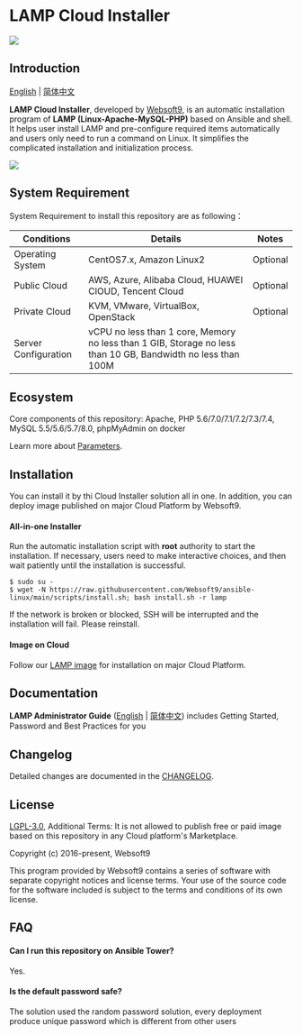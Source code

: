 # LAMP Cloud Installer

![](https://libs.websoft9.com/common/websott9-cloud-installer.png) 

## Introduction

[English](/README.md) | [简体中文](/README-zh.md)  

**LAMP Cloud Installer**, developed by [Websoft9](https://www.websoft9.com), is an automatic installation program of **LAMP (Linux-Apache-MySQL-PHP)** based on Ansible and shell. It helps user install LAMP and pre-configure required items automatically and users only need to run a command on Linux. It simplifies the complicated installation and initialization process.  

![](https://libs.websoft9.com/Websoft9/DocsPicture/en/lamp/lamp-imagestacks-websoft9.png)

## System Requirement

System Requirement to install this repository are as following：

| Conditions       | Details                               | Notes                |
| ------------------- | --------------------------------| -------------------- |
| Operating System   | CentOS7.x, Amazon Linux2 | Optional                 |
| Public Cloud     | AWS, Azure, Alibaba Cloud, HUAWEI ClOUD, Tencent Cloud    | Optional                 |
| Private Cloud     | KVM, VMware, VirtualBox, OpenStack    | Optional                 |
| Server Configuration | vCPU no less than 1 core, Memory no less than  1 GIB, Storage no less than 10 GB, Bandwidth no less than 100M ||

## Ecosystem

Core components of this repository: Apache, PHP 5.6/7.0/7.1/7.2/7.3/7.4, MySQL 5.5/5.6/5.7/8.0, phpMyAdmin on docker

Learn more about [Parameters](/docs/stack-components.md).

## Installation

You can install it by thi Cloud Installer solution all in one. In addition, you can deploy image published on major Cloud Platform by Websoft9.

#### All-in-one Installer

Run the automatic installation script with **root** authority to start the installation. If necessary, users need to make interactive choices, and then wait patiently until the installation is successful.

```
$ sudo su -
$ wget -N https://raw.githubusercontent.com/Websoft9/ansible-linux/main/scripts/install.sh; bash install.sh -r lamp
```

If the network is broken or blocked, SSH will be interrupted and the installation will fail. Please reinstall.

#### Image on Cloud 

Follow our [LAMP image](https://apps.websoft9.com/lamp) for installation on major Cloud Platform.

## Documentation

**LAMP Administrator Guide** ([English](https://support.websoft9.com/docs/lamp) | [简体中文](https://support.websoft9.com/docs/lamp/zh)) includes Getting Started, Password and Best Practices for you

## Changelog

Detailed changes are documented in the [CHANGELOG](/CHANGELOG.md).

## License

[LGPL-3.0](/License.md), Additional Terms: It is not allowed to publish free or paid image based on this repository in any Cloud platform's Marketplace.

Copyright (c) 2016-present, Websoft9

This program provided by Websoft9 contains a series of software with separate copyright notices and license terms. Your use of the source code for the software included is subject to the terms and conditions of its own license.

## FAQ

#### Can I run this repository on Ansible Tower? 

Yes.

#### Is the default password safe?

The solution used the random password solution, every deployment produce unique password which is different from other users
